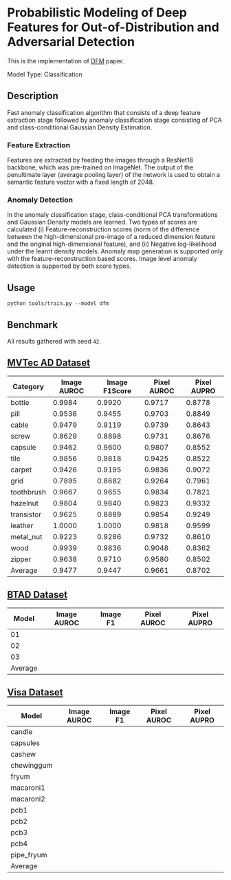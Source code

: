 # Probabilistic Modeling of Deep Features for Out-of-Distribution and Adversarial Detection

This is the implementation of [DFM](https://arxiv.org/pdf/1909.11786.pdf) paper.

Model Type: Classification

## Description

Fast anomaly classification algorithm that consists of a deep feature extraction stage followed by anomaly classification stage consisting of PCA and class-conditional Gaussian Density Estimation.

### Feature Extraction

Features are extracted by feeding the images through a ResNet18 backbone, which was pre-trained on ImageNet. The output of the penultimate layer (average pooling layer) of the network is used to obtain a semantic feature vector with a fixed length of 2048.

### Anomaly Detection

In the anomaly classification stage, class-conditional PCA transformations and Gaussian Density models are learned. Two types of scores are calculated (i) Feature-reconstruction scores (norm of the difference between the high-dimensional pre-image of a reduced dimension feature and the original high-dimensional feature), and (ii) Negative log-likelihood under the learnt density models. Anomaly map generation is supported only with the feature-reconstruction based scores. Image level anomaly detection is supported by both score types.

## Usage

`python tools/train.py --model dfm`

## Benchmark

All results gathered with seed `42`.

## [MVTec AD Dataset](https://www.mvtec.com/company/research/datasets/mvtec-ad)

| Category   | Image AUROC | Image F1Score | Pixel AUROC | Pixel AUPRO |
| ---------- | ----------- | ------------- | ----------- | ----------- |
| bottle     | 0.9984      | 0.9920        | 0.9717      | 0.8778      |
| pill       | 0.9536      | 0.9455        | 0.9703      | 0.8849      |
| cable      | 0.9479      | 0.9119        | 0.9739      | 0.8643      |
| screw      | 0.8629      | 0.8898        | 0.9731      | 0.8676      |
| capsule    | 0.9462      | 0.9600        | 0.9807      | 0.8552      |
| tile       | 0.9856      | 0.9818        | 0.9425      | 0.8522      |
| carpet     | 0.9426      | 0.9195        | 0.9836      | 0.9072      |
| grid       | 0.7895      | 0.8682        | 0.9264      | 0.7961      |
| toothbrush | 0.9667      | 0.9655        | 0.9834      | 0.7821      |
| hazelnut   | 0.9804      | 0.9640        | 0.9823      | 0.9332      |
| transistor | 0.9625      | 0.8889        | 0.9854      | 0.9249      |
| leather    | 1.0000      | 1.0000        | 0.9818      | 0.9599      |
| metal_nut  | 0.9223      | 0.9286        | 0.9732      | 0.8610      |
| wood       | 0.9939      | 0.9836        | 0.9048      | 0.8362      |
| zipper     | 0.9638      | 0.9710        | 0.9580      | 0.8502      |
| Average    | 0.9477      | 0.9447        | 0.9661      | 0.8702      |

## [BTAD Dataset](https://www.mvtec.com/company/research/datasets/mvtec-ad)

| Model   | Image AUROC | Image F1 | Pixel AUROC | Pixel AUPRO |
| ------- | ----------- | -------- | ----------- | ----------- |
| 01      |             |          |             |             |
| 02      |             |          |             |             |
| 03      |             |          |             |             |
| Average |             |          |             |             |

## [Visa Dataset](https://github.com/amazon-science/spot-diff)

| Model      | Image AUROC | Image F1 | Pixel AUROC | Pixel AUPRO |
| ---------- | ----------- | -------- | ----------- | ----------- |
| candle     |             |          |             |             |
| capsules   |             |          |             |             |
| cashew     |             |          |             |             |
| chewinggum |             |          |             |             |
| fryum      |             |          |             |             |
| macaroni1  |             |          |             |             |
| macaroni2  |             |          |             |             |
| pcb1       |             |          |             |             |
| pcb2       |             |          |             |             |
| pcb3       |             |          |             |             |
| pcb4       |             |          |             |             |
| pipe_fryum |             |          |             |             |
| Average    |             |          |             |             |
